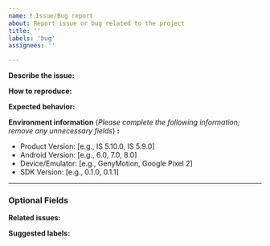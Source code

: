 ```yaml
---
name: ❗️ Issue/Bug report
about: Report issue or bug related to the project
title: ''
labels: 'bug'
assignees: ''

---
```


**Describe the issue:**
<!-- A clear and concise description of what the bug is. If applicable, add screenshots to help explain your problem. -->

**How to reproduce:**
<!-- Steps to reproduce the behavior. -->

**Expected behavior:**
<!-- A clear and concise description of what you expected to happen. -->

**Environment information** (_Please complete the following information; remove  any unnecessary fields_) **:**
 - Product Version: [e.g., IS 5.10.0, IS 5.9.0]
 - Android Version: [e.g., 6.0, 7.0, 8.0]
 - Device/Emulator: [e.g., GenyMotion, Google Pixel 2]
 - SDK Version: [e.g., 0.1.0, 0.1.1]

---

### Optional Fields

**Related issues:**
<!-- Any related issues from this/other repositories-->

**Suggested labels:**
<!-- Only to be used by non-members -->
